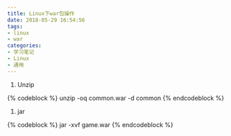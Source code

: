 ```yaml
---
title: Linux下war包操作
date: 2018-05-29 16:54:56
tags:
- linux
- war
categories:
- 学习笔记
- Linux
- 通用
---
```

1. Unzip

{% codeblock %}
unzip -oq common.war -d common
{% endcodeblock %}

1. jar

{% codeblock %}
jar -xvf game.war
{% endcodeblock %}